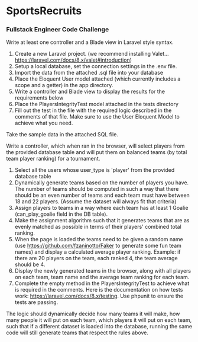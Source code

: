 # SportsRecruits

### Fullstack Engineer Code Challenge

Write at least one controller and a Blade view in Laravel style syntax.

1. Create a new Laravel project. (we recommend installing Valet... https://laravel.com/docs/8.x/valet#introduction)
2. Setup a local database, set the connection settings in the .env file.
3. Import the data from the attached .sql file into your database
4. Place the Eloquent User model attached (which currently includes a scope and a getter) in the app directory.
5. Write a controller and Blade view to display the results for the requirements below
6. Place the PlayersIntegrityTest model attached in the tests directory
7. Fill out the test in the file with the required logic described in the comments of that file. Make sure to use the User Eloquent Model to achieve what you need.

Take the sample data in the attached SQL file.

Write a controller, which when ran in the browser, will select players from the provided database table and will put them on balanced teams (by total team player ranking) for a tournament.
1. Select all the users whose user_type is 'player' from the provided database table
2. Dynamically generate teams based on the number of players you have. The number of teams should be computed in such a way that there should be an even number of teams and each team must have between 18 and 22 players. (Assume the dataset will always fit that criteria)
3. Assign players to teams in a way where each team has at least 1 Goalie (can_play_goalie field in the DB table).
4. Make the assignment algorithm such that it generates teams that are as evenly matched as possible in terms of their players' combined total ranking.
5. When the page is loaded the teams need to be given a random name (use https://github.com/fzaninotto/Faker to generate some fun team names) and display a calculated average player ranking. Example: if there are 20 players on the team, each ranked 4, the team average should be 4.
6. Display the newly generated teams in the browser, along with all players on each team, team name and the average team ranking for each team.
7. Complete the empty method in the PlayersIntegrityTest to achieve what is required in the comments. Here is the documentation on how tests work: https://laravel.com/docs/8.x/testing. Use phpunit to ensure the tests are passing.

The logic should dynamically decide how many teams it will make, how many people it will put on each team, which players it will put on each team, such that if a different dataset is loaded into the database, running the same code will still generate teams that respect the rules above.
